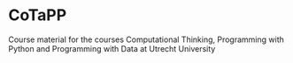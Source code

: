 # CoTaPP
Course material for the courses Computational Thinking, Programming with Python and Programming with Data at Utrecht University
